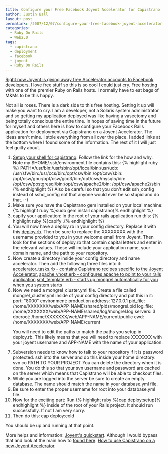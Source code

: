```yaml
---
title: Configure your Free Facebook Joyent Accelerator for Capistrano
author: Justin Ball
layout: post
permalink: /2007/12/07/configure-your-free-facebook-joyent-accelerator-for-capistrano/
categories:
  - Ruby On Rails
  - Web2.0
tags:
  - capistrano
  - deployment
  - facebook
  - joyent
  - Ruby On Rails
---
```


<a href="http://www.joyent.com/developers/facebook/">Right now Joyent is giving away free Accelerator accounts to Facebook developers.</a>  I love free stuff so this is so cool I could just cry.  Free hosting with one of the premier Ruby on Rails hosts.  I normally have to eat bags of M&Ms to be this happy.

Not all is roses.  There is a dark side to this free hosting.  Setting it up will make you want to cry.  I am a developer, not a Solaris system administrator and so getting my application deployed was like having a vasectomy and being totally conscious the entire time.  In hopes of saving time in the future for myself and others here is how to configure your Facebook Rails application for deployment via Capistrano on a Joyent Accelerator.  The ideas aren't mine.  I stole everything from all over the place.  I added links at the bottom where I found some of the information.  The rest of it I will just feel guilty about.

<ol>
<li> <a href="http://discuss.joyent.com/viewtopic.php?id=12629">Setup your shell for capistrano</a>.  Follow the link for the how and why.
   Note my $HOME/.ssh/environment file contains this:
    {% highlight ruby %}
PATH=/usr/bin:/usr/sbin:/opt/local/bin:/usr/ucb:
/usr/sfw/bin:/usr/ccs/bin:/opt/csw/bin:/opt/csw/sbin:
/opt/csw/gnu:/opt/csw/gcc3/bin:/opt/csw/mysql5/bin:
/opt/csw/postgresql/bin:/opt/csw/apache2/bin:
/opt/csw/apache2/sbin
{% endhighlight %}
  Also be careful so that you don't edit ssh_config instead of sshd_config not that anyone would ever be so stupid and do that.  :-)
</li>
<li>
  Make sure you have the Capistrano gem installed on your local machine:
  {% highlight ruby %}sudo gem install capistrano{% endhighlight %}
</li>
<li>
  capify your application:
   In the root of your rails application run this:
   {% highlight ruby %}capify .{% endhighlight %}
</li>
<li>
  You will now have a deploy.rb in your config directory.  Replace it with this <a href='http://www.justinball.com/wp-content/uploads/2007/12/deploy.rb' title='deploy.rb'>deploy.rb</a>.
Then be sure to replace the XXXXXXXX with the username provided to you in your welcome email from Joyent.  Then look for the sections of deploy.rb that contain capital letters and enter in the relevant values.  These will include your application name, your domain name, and the path to your repository.
</li>
<li>
Now create a directory inside your config directory and name accelerator.  Then add the following three files into it:
<a href='http://www.justinball.com/wp-content/uploads/2007/12/accelerator_tasks.rb' title='accelerator_tasks.rb'>accelerator_tasks.rb - contains Capistrano recipes specific to the Joyent Accelerator.</a>
<a href='http://www.justinball.com/wp-content/uploads/2007/12/apache_vhost.erb' title='apache_vhost.erb'>apache_vhost.erb - configures apache to point to your rails application</a>
<a href='http://www.justinball.com/wp-content/uploads/2007/12/smf_template.erb' title='smf_template.erb'>smf_template.erb - starts up mongrel automatically for you when you system starts</a>
</li>
<li>
Now we need a mongrel_cluster.yml file.  Create a file called mongrel_cluster.yml inside of your config directory and put this in it:
port: "8000"
environment: production
address: 127.0.0.1
pid_file: /home/XXXXXXX/web/APP-NAME/shared/pids/mongrel.pid
log_file: /home/XXXXXXX/web/APP-NAME/shared/log/mongrel.log
servers: 3
docroot: /home/XXXXXXX/web/APP-NAME/current/public
cwd: /home/XXXXXXX/web/APP-NAME/current

You will need to edit the paths to match the paths you setup in deploy.rb.  This likely means that you will need to replace XXXXXXX with your joyent username and APP-NAME with the name of your application.
</li>
<li>
Subversion needs to know how to talk to your repository if it is password protected.  ssh into the server and do this inside your home directory:
svn co PATH TO YOUR PROJECT
You can delete the directory when it is done.  You do this so that your svn username and password are cached on the server which means that Capistrano will be able to checkout files.
</li>
<li>
While you are logged into the server be sure to create an empty database.  The name should match the name in your database.yml file.
</li>
<li>
Be sure to enter the proper username for root into your database.yml file.
</li>
<li>
Now for the exciting part:
Run {% highlight ruby %}cap deploy:setup{% endhighlight %} inside of the root of your Rails project.  It should run successfully.  If not I am very sorry.
</li>
<li>
Then do this:
cap deploy:cold
</li>
</ol>
You should be up and running at that point.

More helps and information:
<a href="http://wiki.joyent.com/facebook:kb:faststart">Joyent's quickstart</a>.  Although I would bypass that and look at the main how to <a href="http://wiki.joyent.com/facebook:kb:rails?s=facebook">found here</a>.  <a href="http://wiki.joyent.com/accelerators:deploying_rails_apps?s=capistrano">How to use Capistrano on a new Joyent Accelerator</a>.